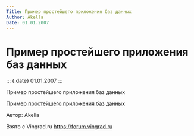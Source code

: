 ```yaml
---
Title: Пример простейшего приложения баз данных
Author: Akella
Date: 01.01.2007
---
```



Пример простейшего приложения баз данных
========================================

::: {.date}
01.01.2007
:::

Пример простейшего приложения баз данных

[Пример простейшего приложения баз данных](/zip/11_1.zip)

Автор: Akella

Взято с Vingrad.ru <https://forum.vingrad.ru>
